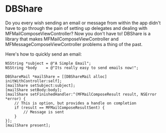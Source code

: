 DBShare
=======

Do you every wish sending an email or message from within the app didn't have to go through the pain of setting up delegates and dealing with MFMailComposeViewController? Now you don't have to! DBShare is a library that makes MFMailComposeViewController and MFMessageComposeViewController problems a thing of the past.

Here's how to quickly send an email:
```objc
NSString *subject = @"A Simple Email";
NSString *body    = @"Its really easy to send emails now!";

DBShareMail *mailShare = [[DBShareMail alloc] initWithController:self];
[mailShare setSubject:subject];
[mailShare setBody:body];
[mailShare setFinishedHandler:^(MFMailComposeResult result, NSError *error) {
    // This is option, but provides a handle on completion
    if (result == MFMailComposeResultSent) {
        // Message is sent
    }
}];
[mailShare present];
```
